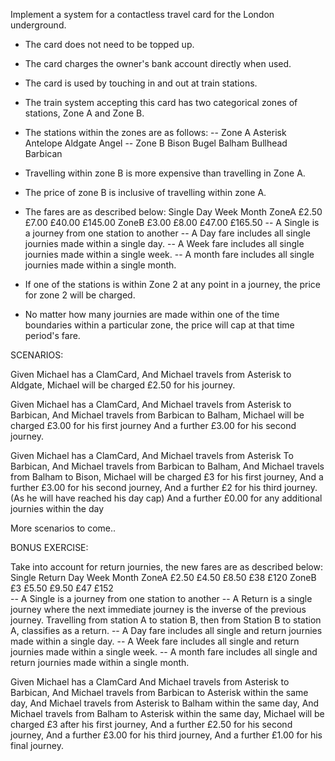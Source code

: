 Implement a system for a contactless travel card for the London underground.

* The card does not need to be topped up.
* The card charges the owner's bank account directly when used.
* The card is used by touching in and out at train stations.
* The train system accepting this card has two categorical zones of stations, Zone A and Zone B.
* The stations within the zones are as follows:
        -- Zone A
          Asterisk
          Antelope
          Aldgate
          Angel
        -- Zone B
          Bison
          Bugel
          Balham
          Bullhead
          Barbican
        
* Travelling within zone B is more expensive than travelling in Zone A.
* The price of zone B is inclusive of travelling within zone A.
* The fares are as described below:
                        Single  Day     Week    Month
                ZoneA   £2.50   £7.00   £40.00  £145.00
                ZoneB   £3.00   £8.00   £47.00  £165.50
        -- A Single is a journey from one station to another 
        -- A Day fare includes all single journies made within a single day.
        -- A Week fare includes all single journies made within a single week.
        -- A month fare includes all single journies made within a single month.

* If one of the stations is within Zone 2 at any point in a journey, the price for zone 2 will be charged.
* No matter how many journies are made within one of the time boundaries within a particular zone, the price will cap at that time period's fare.

SCENARIOS:

Given Michael has a ClamCard,
And Michael travels from Asterisk to Aldgate,
Michael will be charged £2.50 for his journey.

Given Michael has a ClamCard,
And Michael travels from Asterisk to Barbican,
And Michael travels from Barbican to Balham,
Michael will be charged £3.00 for his first journey
And a further £3.00 for his second journey.

Given Michael has a ClamCard,
And Michael travels from Asterisk To Barbican,
And Michael travels from Barbican to Balham,
And Michael travels from Balham to Bison, 
Michael will be charged £3 for his first journey,
And a further £3.00 for his second journey,
And a further £2 for his third journey. (As he will have reached his day cap)
And a further £0.00 for any additional journies within the day

More scenarios to come..

BONUS EXERCISE: 

Take into account for return journies, the new fares are as described below:
                        Single  Return  Day     Week    Month
                ZoneA   £2.50   £4.50   £8.50   £38     £120
                ZoneB   £3      £5.50   £9.50   £47     £152    
        -- A Single is a journey from one station to another 
        -- A Return is a single journey where the next immediate journey is the inverse of the previous journey. 
           Travelling from station A to station B, then from Station B to station A, classifies as a return.
        -- A Day fare includes all single and return journies made within a single day.
        -- A Week fare includes all single and return journies made within a single week.
        -- A month fare includes all single and return journies made within a single month.
        
        
Given Michael has a ClamCard 
And Michael travels from Asterisk to Barbican,
And Michael travels from Barbican to Asterisk within the same day,
And Michael travels from Asterisk to Balham within the same day,
And Michael travels from Balham to Asterisk within the same day,
Michael will be charged £3 after his first journey,
And a further £2.50 for his second journey,
And a further £3.00 for his third journey,
And a further £1.00 for his final journey.